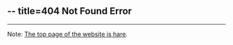 --
title=404 Not Found Error
--

----

Note: [The top page of the website is hare][top].

[top]: /

